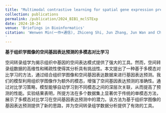 ```yaml
---
title: "Multimodal contrastive learning for spatial gene expression prediction using histology images"
collection: publications
permalink: /publication/2024_BIB1_mclSTExp
date: 2024-10-24
venue: 'Briefings in Bioinformatics'
citation: 'Wenwen Min(一作+通信), Zhiceng Shi, Jun Zhang, Jun Wan and Changmiao Wang. Multimodal contrastive learning for spatial gene expression prediction using histology images. Briefings in Bioinformatics 2024, DOI: 10.1093/bib/bbae551 (CCF B类期刊, 中科院JCR1区, IF=9.5)
'
---
```


**基于组织学图像的空间基因表达预测的多模态对比学习**

空间转录组学为揭示组织中基因的空间表达模式提供了强大的工具。然而，空间转录组数据的高维性和稀疏性使得其分析具有挑战性。本文提出了一种基于多模态对比学习的方法，通过结合组织学图像和空间基因表达数据来进行基因表达预测。我们的模型利用组织学图像作为额外的模态，增强了空间基因表达预测的准确性。通过对比学习策略，模型能够自动学习到不同模态之间的深层次关联，从而提高了预测的性能。实验结果表明，所提方法在多个数据集上显著优于传统的单模态方法，展示了多模态对比学习在空间基因表达预测中的潜力。该方法为基于组织学图像的基因表达预测提供了新的思路，并为空间转录组学数据分析提供了有效的工具。